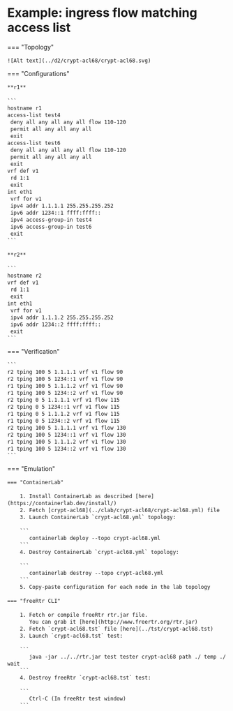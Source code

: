 # Example: ingress flow matching access list

=== "Topology"

    ![Alt text](../d2/crypt-acl68/crypt-acl68.svg)

=== "Configurations"

    **r1**

    ```
    hostname r1
    access-list test4
     deny all any all any all flow 110-120
     permit all any all any all
     exit
    access-list test6
     deny all any all any all flow 110-120
     permit all any all any all
     exit
    vrf def v1
     rd 1:1
     exit
    int eth1
     vrf for v1
     ipv4 addr 1.1.1.1 255.255.255.252
     ipv6 addr 1234::1 ffff:ffff::
     ipv4 access-group-in test4
     ipv6 access-group-in test6
     exit
    ```

    **r2**

    ```
    hostname r2
    vrf def v1
     rd 1:1
     exit
    int eth1
     vrf for v1
     ipv4 addr 1.1.1.2 255.255.255.252
     ipv6 addr 1234::2 ffff:ffff::
     exit
    ```

=== "Verification"

    ```
    r2 tping 100 5 1.1.1.1 vrf v1 flow 90
    r2 tping 100 5 1234::1 vrf v1 flow 90
    r1 tping 100 5 1.1.1.2 vrf v1 flow 90
    r1 tping 100 5 1234::2 vrf v1 flow 90
    r2 tping 0 5 1.1.1.1 vrf v1 flow 115
    r2 tping 0 5 1234::1 vrf v1 flow 115
    r1 tping 0 5 1.1.1.2 vrf v1 flow 115
    r1 tping 0 5 1234::2 vrf v1 flow 115
    r2 tping 100 5 1.1.1.1 vrf v1 flow 130
    r2 tping 100 5 1234::1 vrf v1 flow 130
    r1 tping 100 5 1.1.1.2 vrf v1 flow 130
    r1 tping 100 5 1234::2 vrf v1 flow 130
    ```

=== "Emulation"

    === "ContainerLab"

        1. Install ContainerLab as described [here](https://containerlab.dev/install/)  
        2. Fetch [crypt-acl68](../clab/crypt-acl68/crypt-acl68.yml) file  
        3. Launch ContainerLab `crypt-acl68.yml` topology:  

        ```
           containerlab deploy --topo crypt-acl68.yml  
        ```
        4. Destroy ContainerLab `crypt-acl68.yml` topology:  

        ```
           containerlab destroy --topo crypt-acl68.yml  
        ```
        5. Copy-paste configuration for each node in the lab topology

    === "freeRtr CLI"

        1. Fetch or compile freeRtr rtr.jar file.  
           You can grab it [here](http://www.freertr.org/rtr.jar)  
        2. Fetch `crypt-acl68.tst` file [here](../tst/crypt-acl68.tst)  
        3. Launch `crypt-acl68.tst` test:  

        ```
           java -jar ../../rtr.jar test tester crypt-acl68 path ./ temp ./ wait
        ```
        4. Destroy freeRtr `crypt-acl68.tst` test:  

        ```
           Ctrl-C (In freeRtr test window)
        ```

